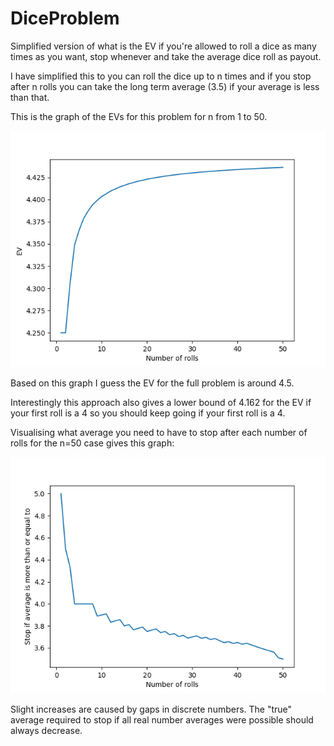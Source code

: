 # DiceProblem

Simplified version of what is the EV if you're allowed to roll a dice as many times as you want, stop whenever and take the average dice roll as payout.

I have simplified this to you can roll the dice up to n times and if you stop
after n rolls you can take the long term average (3.5) if your average is less
than that.

This is the graph of the EVs for this problem for n from 1 to 50.

![EVs for the simplified problem](./EV_for_simplified_problem.png)

Based on this graph I guess the EV for the full problem is around 4.5.

Interestingly this approach also gives a lower bound of 4.162 for the EV if your
first roll is a 4 so you should keep going if your first roll is a 4.

Visualising what average you need to have to stop after each number of rolls
for the n=50 case gives this graph:

![Stop values for n=50](./StopValues.png)

Slight increases are caused by gaps in discrete numbers. The "true" average required to stop if
all real number averages were possible should always decrease.
